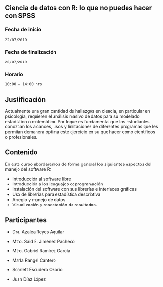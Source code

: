 ## Ciencia de datos con R: lo que no puedes hacer con SPSS


### Fecha de inicio 
	22/07/2019
### Fecha de finalización 
	26/07/2019
### Horario
 	10:00 – 14:00 hrs

## Justificación

Actualmente una gran cantidad de hallazgos en ciencia, en particular en psicología, requieren el análisis masivo de datos para su modelado estadístico o matemático.
Por loque es fundamental que los estudiantes conozcan los alcances, usos y limitaciones de diferentes programas que les permitan demanera óptima este ejercicio en 
su que hacer como científicos o profesionales.


## Contenido


En este curso abordaremos de forma general los siguientes aspectos del manejo del software R:

* Introducción al software libre
* Introducción a los lenguajes deprogramación
* Instalación del software con sus librerías e interfaces gráficas
* Uso de librerías para estadística descriptiva
* Arreglo y manejo de datos
* Visualización y resentación de resultados. 

## Participantes

* Dra. Azalea Reyes Aguilar
* Mtro. Said E. Jiménez Pacheco
* Mtro. Gabriel Ramírez García

* Marla Rangel Cantero
* Scarlett Escudero Osorio
* Juan Díaz López
